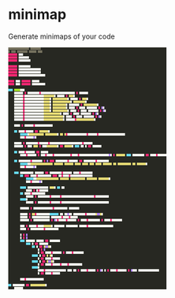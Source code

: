# minimap
Generate minimaps of your code

![example](https://raw.githubusercontent.com/Ivoah/minimap/master/minimap.png)
